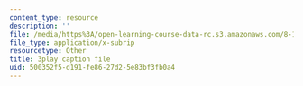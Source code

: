 ```yaml
---
content_type: resource
description: ''
file: /media/https%3A/open-learning-course-data-rc.s3.amazonaws.com/8-13-14-experimental-physics-i-ii-junior-lab-fall-2016-spring-2017/500352f5d191fe8627d25e83bf3fb0a4_3032011.srt
file_type: application/x-subrip
resourcetype: Other
title: 3play caption file
uid: 500352f5-d191-fe86-27d2-5e83bf3fb0a4
---
```

